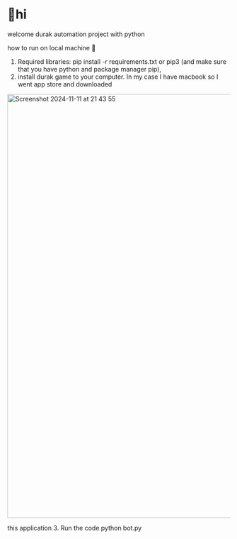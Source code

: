 # 👋hi

welcome durak automation project with python

how to run on local machine 👀

1. Required libraries: pip install -r requirements.txt or pip3 (and make sure that you have python and package manager pip), 
2. install durak game to your computer. In my case I have macbook so I went app store and downloaded
<img width="956" alt="Screenshot 2024-11-11 at 21 43 55" src="https://github.com/user-attachments/assets/c845caf7-31f3-4c2f-9dcc-7b5fe1afcb3e">

this 
application
3. Run the code
   python bot.py
